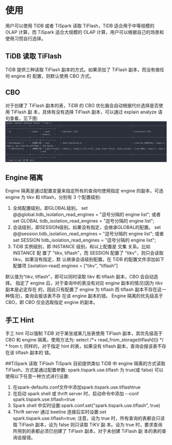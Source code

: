 # 使用
用户可以使用 TiDB 或者 TiSpark 读取 TiFlash，TiDB 适合用于中等规模的 OLAP 计算，而
TiSpark 适合大规模的 OLAP 计算，用户可以根据自己的场景和使用习惯自行选择。

## TiDB 读取 TiFlash
TiDB 提供三种读取 TiFlash 副本的方式。如果添加了 TiFlash 副本，而没有做任何 engine 的 配置，则默认使用 CBO 方式。


## CBO
对于创建了 TiFlash 副本的表，TiDB 的 CBO 优化器会自动根据代价选择是否使用 TiFlash 副 本，具体有没有选择 TiFlash 副本，可以通过 explain analyze 语句查看，见下图:
![1.png](/res/session1/chapter9/tiflash-in-action/1.png)


## Engine 隔离
Engine 隔离是通过配置变量来指定所有的查询均使用指定 engine 的副本，可选 engine 为 tikv 和 tiflash，分别有 3 个配置级别:
1. 全局配置级别，即GLOBAL级别。
set @@global.tidb_isolation_read_engines = "逗号分隔的 engine list"; 或者
set GLOBAL tidb_isolation_read_engines = "逗号分隔的 engine list";
2. 会话级别，即SESSION级别。如果没有指定，会继承GLOBAL的配置。 set @@session.tidb_isolation_read_engines = "逗号分隔的 engine list"; 或者
set SESSION tidb_isolation_read_engines = "逗号分隔的 engine list";
3. TiDB 实例级别，即 INSTANCE 级别，和以上配置是 ​交集​ 关系。比如 INSTANCE 配 置了 "tikv, tiflash"，而 SESSION 配置了 "tikv"，则只会读取 tikv。如果没有指定，默 认继承会话级别配置。在 TiDB 的配置文件添加如下配置项
[isolation-read]
engines = ["tikv", "tiflash"]

默认值为"tikv, tiflash"，即可以同时读取 tikv 和 tiflash 副本，CBO 会自动选择。
指定了 engine 后，对于查询中的表没有对应 engine 副本的情况(因为 tikv 副本是必定存在 的，因此只有配置了 engine 为 tiflash 而 tiflash 副本不存在这一种情况)，查询会报该表不存 在该 engine 副本的错。
Engine 隔离的优先级高于 CBO，即 CBO 仅会选取指定 engine 的副本。

## 手工 Hint
手工 hint 可以强制 TiDB 对于某张或某几张表使用 TiFlash 副本，其优先级高于 CBO 和
engine 隔离，使用方法为:
select /*+ read_from_storage(tiflash[t]) */ * from t;
同样的，对于指定 hint 的表，如果没有 tiflash 副本，查询会报该表不存在该 tiflash 副本的 错。

##TiSpark 读取 TiFlash
TiSpark 目前提供类似 TiDB 中 engine 隔离的方式读取 TiFlash，方式是通过配置参数: spark.tispark.use.tiflash
为 true(或 false)
可以使用以下任意一种方式进行设置:
1. 在spark-defaults.conf文件中添加spark.tispark.use.tiflashtrue
2. 在启动 spark shell 或 thrift server 时，启动命令中添加 --conf
spark.tispark.use.tiflash=true
3. Spark shell 中实时设置:spark.conf.set("spark.tispark.use.tiflash", true)
4. Thrift server 通过 beeline 连接后实时设置:set spark.tispark.use.tiflash=true;
注意，设为 true 时，所有查询的表都会只读取 TiFlash 副本，设为 false 则只读取 TiKV 副 本。设为 true 时，要求查询所用到的表都必须已创建了 TiFlash 副本，对于未创建 TiFlash 副 本的表的查询会报错。